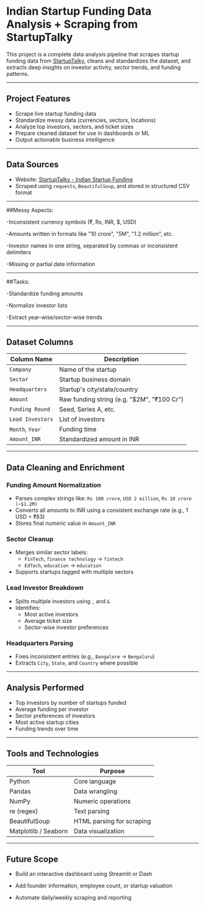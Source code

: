 # Indian Startup Funding Data Analysis + Scraping from StartupTalky

This project is a complete data analysis pipeline that scrapes startup funding data from [StartupTalky](https://startuptalky.com), cleans and standardizes the dataset, and extracts deep insights on investor activity, sector trends, and funding patterns.

---

## Project Features

- Scrape live startup funding data  
- Standardize messy data (currencies, sectors, locations)  
- Analyze top investors, sectors, and ticket sizes  
- Prepare cleaned dataset for use in dashboards or ML  
- Output actionable business intelligence  

---

## Data Sources

- Website: [StartupTalky - Indian Startup Funding](https://startuptalky.com/tag/funding-news/)
- Scraped using `requests`, `BeautifulSoup`, and stored in structured CSV format

---

##Messy Aspects:

-Inconsistent currency symbols (₹, Rs, INR, $, USD)

-Amounts written in formats like "10 crore", "5M", "1.2 million", etc.

-Investor names in one string, separated by commas or inconsistent delimiters

-Missing or partial date information

---

##Tasks:

-Standardize funding amounts

-Normalize investor lists

-Extract year-wise/sector-wise trends

---

## Dataset Columns

| Column Name       | Description                                 |
|-------------------|---------------------------------------------|
| `Company`         | Name of the startup                         |
| `Sector`          | Startup business domain                     |
| `Headquarters`    | Startup's city/state/country                |
| `Amount`          | Raw funding string (e.g. "$2M", "₹100 Cr")  |
| `Funding Round`   | Seed, Series A, etc.                         |
| `Lead Investors`  | List of investors                           |
| `Month`, `Year`   | Funding time                                |
| `Amount_INR`      | Standardized amount in INR                  |

---

## Data Cleaning and Enrichment

### Funding Amount Normalization
- Parses complex strings like: `Rs 100 crore`, `USD 2 million`, `Rs 10 crore (~$1.2M)`
- Converts all amounts to INR using a consistent exchange rate (e.g., 1 USD = ₹83)
- Stores final numeric value in `Amount_INR`

### Sector Cleanup
- Merges similar sector labels:
  - `FinTech`, `finance technology` → `fintech`
  - `EdTech`, `education` → `education`
- Supports startups tagged with multiple sectors

### Lead Investor Breakdown
- Splits multiple investors using `,` and `&`
- Identifies:
  - Most active investors
  - Average ticket size
  - Sector-wise investor preferences

### Headquarters Parsing
- Fixes inconsistent entries (e.g., `Bangalore` → `Bengaluru`)
- Extracts `City`, `State`, and `Country` where possible

---

## Analysis Performed

- Top investors by number of startups funded
- Average funding per investor
- Sector preferences of investors
- Most active startup cities
- Funding trends over time

---

## Tools and Technologies

| Tool            | Purpose                    |
|------------------|----------------------------|
| Python           | Core language              |
| Pandas           | Data wrangling             |
| NumPy            | Numeric operations         |
| re (regex)       | Text parsing               |
| BeautifulSoup    | HTML parsing for scraping  |
| Matplotlib / Seaborn | Data visualization     |

---

## Future Scope
- Build an interactive dashboard using Streamlit or Dash

- Add founder information, employee count, or startup valuation

- Automate daily/weekly scraping and reporting

